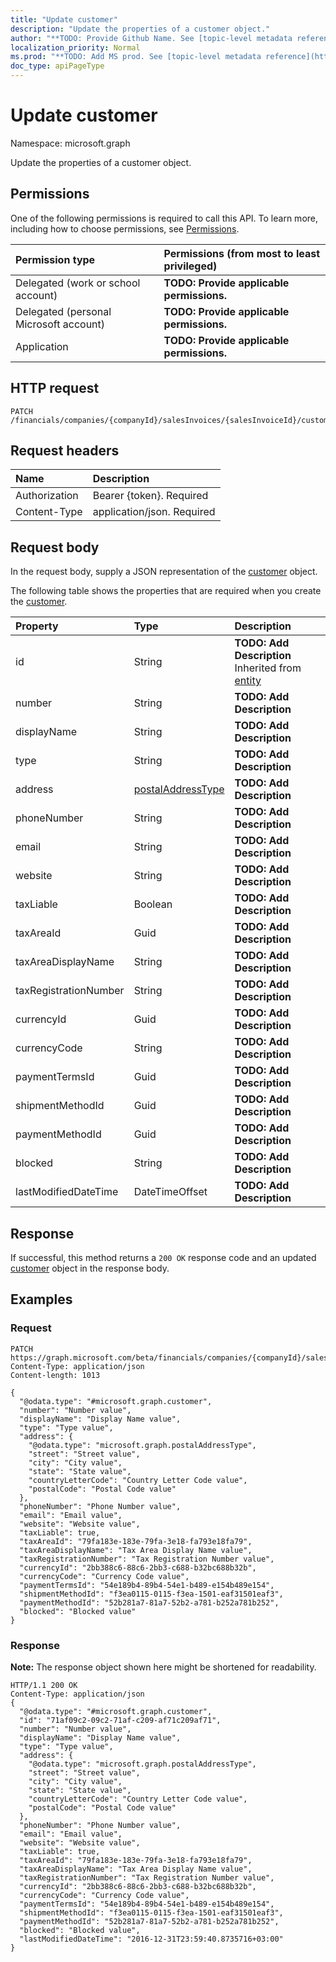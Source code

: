 ```yaml
---
title: "Update customer"
description: "Update the properties of a customer object."
author: "**TODO: Provide Github Name. See [topic-level metadata reference](https://msgo.azurewebsites.net/add/document/guidelines/metadata.html#topic-level-metadata)**"
localization_priority: Normal
ms.prod: "**TODO: Add MS prod. See [topic-level metadata reference](https://msgo.azurewebsites.net/add/document/guidelines/metadata.html#topic-level-metadata)**"
doc_type: apiPageType
---
```


# Update customer

Namespace: microsoft.graph

Update the properties of a customer object.

## Permissions
One of the following permissions is required to call this API. To learn more, including how to choose permissions, see [Permissions](/concepts/permissions-reference.md).

|Permission type|Permissions (from most to least privileged)|
|:---|:---|
|Delegated (work or school account)|**TODO: Provide applicable permissions.**|
|Delegated (personal Microsoft account)|**TODO: Provide applicable permissions.**|
|Application|**TODO: Provide applicable permissions.**|

## HTTP request
<!-- {
  "blockType": "ignored"
}
-->
``` http
PATCH /financials/companies/{companyId}/salesInvoices/{salesInvoiceId}/customer
```

## Request headers
|Name|Description|
|:---|:---|
|Authorization|Bearer {token}. Required|
|Content-Type|application/json. Required|

## Request body
In the request body, supply a JSON representation of the [customer](../resources/customer.md) object.

The following table shows the properties that are required when you create the [customer](../resources/customer.md).

|Property|Type|Description|
|:---|:---|:---|
|id|String|**TODO: Add Description** Inherited from [entity](../resources/entity.md)|
|number|String|**TODO: Add Description**|
|displayName|String|**TODO: Add Description**|
|type|String|**TODO: Add Description**|
|address|[postalAddressType](../resources/postaladdresstype.md)|**TODO: Add Description**|
|phoneNumber|String|**TODO: Add Description**|
|email|String|**TODO: Add Description**|
|website|String|**TODO: Add Description**|
|taxLiable|Boolean|**TODO: Add Description**|
|taxAreaId|Guid|**TODO: Add Description**|
|taxAreaDisplayName|String|**TODO: Add Description**|
|taxRegistrationNumber|String|**TODO: Add Description**|
|currencyId|Guid|**TODO: Add Description**|
|currencyCode|String|**TODO: Add Description**|
|paymentTermsId|Guid|**TODO: Add Description**|
|shipmentMethodId|Guid|**TODO: Add Description**|
|paymentMethodId|Guid|**TODO: Add Description**|
|blocked|String|**TODO: Add Description**|
|lastModifiedDateTime|DateTimeOffset|**TODO: Add Description**|



## Response
If successful, this method returns a `200 OK` response code and an updated [customer](../resources/customer.md) object in the response body.

## Examples

### Request
<!-- {
  "blockType": "request",
  "name": "update_customer"
}
-->
``` http
PATCH https://graph.microsoft.com/beta/financials/companies/{companyId}/salesInvoices/{salesInvoiceId}/customer
Content-Type: application/json
Content-length: 1013

{
  "@odata.type": "#microsoft.graph.customer",
  "number": "Number value",
  "displayName": "Display Name value",
  "type": "Type value",
  "address": {
    "@odata.type": "microsoft.graph.postalAddressType",
    "street": "Street value",
    "city": "City value",
    "state": "State value",
    "countryLetterCode": "Country Letter Code value",
    "postalCode": "Postal Code value"
  },
  "phoneNumber": "Phone Number value",
  "email": "Email value",
  "website": "Website value",
  "taxLiable": true,
  "taxAreaId": "79fa183e-183e-79fa-3e18-fa793e18fa79",
  "taxAreaDisplayName": "Tax Area Display Name value",
  "taxRegistrationNumber": "Tax Registration Number value",
  "currencyId": "2bb388c6-88c6-2bb3-c688-b32bc688b32b",
  "currencyCode": "Currency Code value",
  "paymentTermsId": "54e189b4-89b4-54e1-b489-e154b489e154",
  "shipmentMethodId": "f3ea0115-0115-f3ea-1501-eaf31501eaf3",
  "paymentMethodId": "52b281a7-81a7-52b2-a781-b252a781b252",
  "blocked": "Blocked value"
}
```

### Response
**Note:** The response object shown here might be shortened for readability.
<!-- {
  "blockType": "response",
  "truncated": true
}
-->
``` http
HTTP/1.1 200 OK
Content-Type: application/json
{
  "@odata.type": "#microsoft.graph.customer",
  "id": "71af09c2-09c2-71af-c209-af71c209af71",
  "number": "Number value",
  "displayName": "Display Name value",
  "type": "Type value",
  "address": {
    "@odata.type": "microsoft.graph.postalAddressType",
    "street": "Street value",
    "city": "City value",
    "state": "State value",
    "countryLetterCode": "Country Letter Code value",
    "postalCode": "Postal Code value"
  },
  "phoneNumber": "Phone Number value",
  "email": "Email value",
  "website": "Website value",
  "taxLiable": true,
  "taxAreaId": "79fa183e-183e-79fa-3e18-fa793e18fa79",
  "taxAreaDisplayName": "Tax Area Display Name value",
  "taxRegistrationNumber": "Tax Registration Number value",
  "currencyId": "2bb388c6-88c6-2bb3-c688-b32bc688b32b",
  "currencyCode": "Currency Code value",
  "paymentTermsId": "54e189b4-89b4-54e1-b489-e154b489e154",
  "shipmentMethodId": "f3ea0115-0115-f3ea-1501-eaf31501eaf3",
  "paymentMethodId": "52b281a7-81a7-52b2-a781-b252a781b252",
  "blocked": "Blocked value",
  "lastModifiedDateTime": "2016-12-31T23:59:40.8735716+03:00"
}
```

